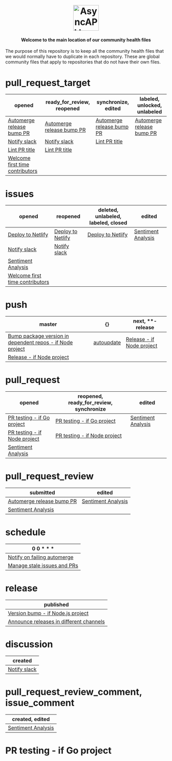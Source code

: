 <h1 align="center">
       <br>
  <a href="https://asyncapi.org"><img src="./assets/logo.png" alt="AsyncAPI logo" height="80"></a>
<h4 align="center">Welcome to the main location of our community health files</h4>

The purpose of this repository is to keep all the community health files that we would normally have to duplicate in each repository. These are global community files that apply to repositories that do not have their own files.

# pull_request_target
|  opened | ready_for_review, reopened | synchronize, edited | labeled, unlocked, unlabeled |
| --- |--- |--- |--- |
| [Automerge release bump PR](#automerge-release-bump-pr) |[Automerge release bump PR](#automerge-release-bump-pr) |[Automerge release bump PR](#automerge-release-bump-pr) |[Automerge release bump PR](#automerge-release-bump-pr) |
| [Notify slack](#notify-slack) |[Notify slack](#notify-slack) |[Lint PR title](#lint-pr-title) |[](#) |
| [Lint PR title](#lint-pr-title) |[Lint PR title](#lint-pr-title) |[](#) |[](#) |
| [Welcome first time contributors](#welcome-first-time-contributors) |[](#) |[](#) |[](#) |

# issues
|  opened | reopened | deleted, unlabeled, labeled, closed | edited |
| --- |--- |--- |--- |
| [Deploy to Netlify](#deploy-to-netlify) |[Deploy to Netlify](#deploy-to-netlify) |[Deploy to Netlify](#deploy-to-netlify) |[Sentiment Analysis](#sentiment-analysis) |
| [Notify slack](#notify-slack) |[Notify slack](#notify-slack) |[](#) |[](#) |
| [Sentiment Analysis](#sentiment-analysis) |[](#) |[](#) |[](#) |
| [Welcome first time contributors](#welcome-first-time-contributors) |[](#) |[](#) |[](#) |

# push
|  master | {} | next, **-release |
| --- |--- |--- |
| [Bump package version in dependent repos - if Node project](#bump-package-version-in-dependent-repos---if-node-project) |[autoupdate](#autoupdate) |[Release - if Node project](#release---if-node-project) |
| [Release - if Node project](#release---if-node-project) |[](#) |[](#) |

# pull_request
|  opened | reopened, ready_for_review, synchronize | edited |
| --- |--- |--- |
| [PR testing - if Go project](#pr-testing---if-go-project) |[PR testing - if Go project](#pr-testing---if-go-project) |[Sentiment Analysis](#sentiment-analysis) |
| [PR testing - if Node project](#pr-testing---if-node-project) |[PR testing - if Node project](#pr-testing---if-node-project) |[](#) |
| [Sentiment Analysis](#sentiment-analysis) |[](#) |[](#) |

# pull_request_review
|  submitted | edited |
| --- |--- |
| [Automerge release bump PR](#automerge-release-bump-pr) |[Sentiment Analysis](#sentiment-analysis) |
| [Sentiment Analysis](#sentiment-analysis) |[](#) |

# schedule
|  0 0 * * * |
| --- |
| [Notify on failing automerge](#notify-on-failing-automerge) |
| [Manage stale issues and PRs](#manage-stale-issues-and-prs) |

# release
|  published |
| --- |
| [Version bump - if Node.js project](#version-bump---if-node.js-project) |
| [Announce releases in different channels](#announce-releases-in-different-channels) |

# discussion
|  created |
| --- |
| [Notify slack](#notify-slack) |

# pull_request_review_comment, issue_comment
|  created, edited |
| --- |
| [Sentiment Analysis](#sentiment-analysis) |
  
 # PR testing - if Go project
